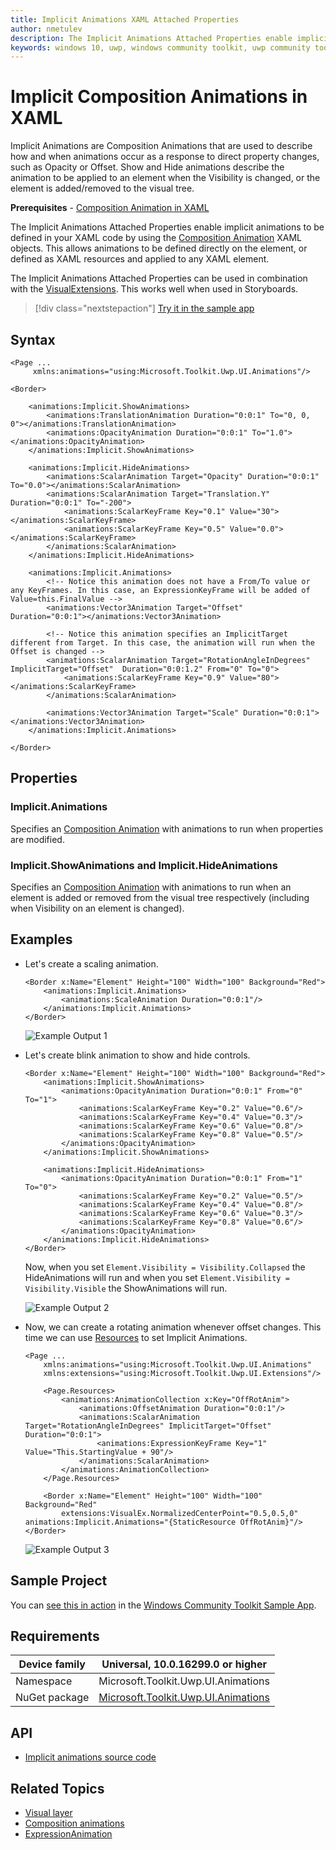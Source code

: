 ```yaml
---
title: Implicit Animations XAML Attached Properties
author: nmetulev
description: The Implicit Animations Attached Properties enable implicit animations to be defined in your XAML code
keywords: windows 10, uwp, windows community toolkit, uwp community toolkit, uwp toolkit, composition animations, animation, implicit animations, XAML, implicit, composition, show animation, hide animation
---
```


# Implicit Composition Animations in XAML

Implicit Animations are Composition Animations that are used to describe how and when animations occur as a response to direct property changes, such as Opacity or Offset. Show and Hide animations describe the animation to be applied to an element when the Visibility is changed, or the element is added/removed to the visual tree.

**Prerequisites** - [Composition Animation in XAML](https://docs.microsoft.com/windows/communitytoolkit/animations/compositionanimations)

The Implicit Animations Attached Properties enable implicit animations to be defined in your XAML code by using the [Composition Animation](https://docs.microsoft.com/windows/communitytoolkit/animations/compositionanimations) XAML objects. This allows animations to be defined directly on the element, or defined as XAML resources and applied to any XAML element.

The Implicit Animations Attached Properties can be used in combination with the [VisualExtensions](https://docs.microsoft.com/windows/communitytoolkit/extensions/visualex). This works well when used in Storyboards.

> [!div class="nextstepaction"]
> [Try it in the sample app](uwpct://Animations?sample=Implicit%20Animations)

## Syntax

```xaml
<Page ...
     xmlns:animations="using:Microsoft.Toolkit.Uwp.UI.Animations"/>

<Border>

    <animations:Implicit.ShowAnimations>
        <animations:TranslationAnimation Duration="0:0:1" To="0, 0, 0"></animations:TranslationAnimation>
        <animations:OpacityAnimation Duration="0:0:1" To="1.0"></animations:OpacityAnimation>
    </animations:Implicit.ShowAnimations>

    <animations:Implicit.HideAnimations>
        <animations:ScalarAnimation Target="Opacity" Duration="0:0:1" To="0.0"></animations:ScalarAnimation>
        <animations:ScalarAnimation Target="Translation.Y" Duration="0:0:1" To="-200">
            <animations:ScalarKeyFrame Key="0.1" Value="30"></animations:ScalarKeyFrame>
            <animations:ScalarKeyFrame Key="0.5" Value="0.0"></animations:ScalarKeyFrame>
        </animations:ScalarAnimation>
    </animations:Implicit.HideAnimations>

    <animations:Implicit.Animations>
        <!-- Notice this animation does not have a From/To value or any KeyFrames. In this case, an ExpressionKeyFrame will be added of Value=this.FinalValue -->
        <animations:Vector3Animation Target="Offset"  Duration="0:0:1"></animations:Vector3Animation>

        <!-- Notice this animation specifies an ImplicitTarget different from Target. In this case, the animation will run when the Offset is changed -->
        <animations:ScalarAnimation Target="RotationAngleInDegrees" ImplicitTarget="Offset"  Duration="0:0:1.2" From="0" To="0">
            <animations:ScalarKeyFrame Key="0.9" Value="80"></animations:ScalarKeyFrame>
        </animations:ScalarAnimation>

        <animations:Vector3Animation Target="Scale" Duration="0:0:1"></animations:Vector3Animation>
    </animations:Implicit.Animations>

</Border>
```

## Properties

### Implicit.Animations

Specifies an [Composition Animation](https://docs.microsoft.com/windows/communitytoolkit/animations/compositionanimations) with animations to run when properties are modified.

### Implicit.ShowAnimations and Implicit.HideAnimations

Specifies an [Composition Animation](https://docs.microsoft.com/windows/communitytoolkit/animations/compositionanimations) with animations to run when an element is added or removed from the visual tree respectively (including when Visibility on an element is changed).

## Examples

- Let's create a scaling animation.

    ```xaml
    <Border x:Name="Element" Height="100" Width="100" Background="Red">
        <animations:Implicit.Animations>
            <animations:ScaleAnimation Duration="0:0:1"/>
        </animations:Implicit.Animations>
    </Border>
    ```
    ![Example Output 1](../resources/images/Animations/ImplicitAnimations/Example-Output-1.gif)

- Let's create blink animation to show and hide controls.

    ```xaml
    <Border x:Name="Element" Height="100" Width="100" Background="Red">
        <animations:Implicit.ShowAnimations>
            <animations:OpacityAnimation Duration="0:0:1" From="0" To="1">
                <animations:ScalarKeyFrame Key="0.2" Value="0.6"/>
                <animations:ScalarKeyFrame Key="0.4" Value="0.3"/>
                <animations:ScalarKeyFrame Key="0.6" Value="0.8"/>
                <animations:ScalarKeyFrame Key="0.8" Value="0.5"/>
            </animations:OpacityAnimation>
        </animations:Implicit.ShowAnimations>

        <animations:Implicit.HideAnimations>
            <animations:OpacityAnimation Duration="0:0:1" From="1" To="0">
                <animations:ScalarKeyFrame Key="0.2" Value="0.5"/>
                <animations:ScalarKeyFrame Key="0.4" Value="0.8"/>
                <animations:ScalarKeyFrame Key="0.6" Value="0.3"/>
                <animations:ScalarKeyFrame Key="0.8" Value="0.6"/>
            </animations:OpacityAnimation>
        </animations:Implicit.HideAnimations>
    </Border>
    ```

    Now, when you set `Element.Visibility = Visibility.Collapsed` the HideAnimations will run and when you set `Element.Visibility = Visibility.Visible` the ShowAnimations will run.

    ![Example Output 2](../resources/images/Animations/ImplicitAnimations/Example-Output-2.gif)

- Now, we can create a rotating animation whenever offset changes. This time we can use [Resources](https://docs.microsoft.com/windows/uwp/design/controls-and-patterns/resourcedictionary-and-xaml-resource-references) to set Implicit Animations.

    ```xaml
    <Page ...
        xmlns:animations="using:Microsoft.Toolkit.Uwp.UI.Animations"
        xmlns:extensions="using:Microsoft.Toolkit.Uwp.UI.Extensions"/>

        <Page.Resources>
            <animations:AnimationCollection x:Key="OffRotAnim">
                <animations:OffsetAnimation Duration="0:0:1"/>
                <animations:ScalarAnimation Target="RotationAngleInDegrees" ImplicitTarget="Offset"  Duration="0:0:1">
                    <animations:ExpressionKeyFrame Key="1" Value="This.StartingValue + 90"/>
                </animations:ScalarAnimation>
            </animations:AnimationCollection>
        </Page.Resources>

        <Border x:Name="Element" Height="100" Width="100" Background="Red"
            extensions:VisualEx.NormalizedCenterPoint="0.5,0.5,0" animations:Implicit.Animations="{StaticResource OffRotAnim}"/>
    </Border>
    ```

    ![Example Output 3](../resources/images/Animations/ImplicitAnimations/Example-Output-3.gif)

## Sample Project

You can [see this in action](uwpct://Animations?sample=Implicit%20Animations) in the [Windows Community Toolkit Sample App](http://aka.ms/uwptoolkitapp).

## Requirements

| Device family | Universal, 10.0.16299.0 or higher   |
| ---------------------------------------------------------------- | ----------------------------------- |
| Namespace                                                        | Microsoft.Toolkit.Uwp.UI.Animations |
| NuGet package | [Microsoft.Toolkit.Uwp.UI.Animations](https://www.nuget.org/packages/Microsoft.Toolkit.Uwp.UI.Animations/) |

## API

* [Implicit animations source code](https://github.com/Microsoft/WindowsCommunityToolkit//tree/master/Microsoft.Toolkit.Uwp.UI.Animations/Implicit.cs)

## Related Topics

* [Visual layer](https://docs.microsoft.com/windows/uwp/composition/visual-layer)
* [Composition animations](https://docs.microsoft.com/windows/uwp/composition/composition-animation)
* [ExpressionAnimation](https://docs.microsoft.com/uwp/api/Windows.UI.Composition.ExpressionAnimation)
